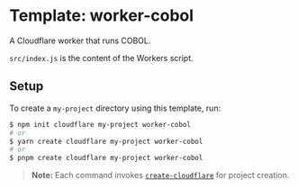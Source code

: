 # Template: worker-cobol

A Cloudflare worker that runs COBOL.

`src/index.js` is the content of the Workers script.

## Setup

To create a `my-project` directory using this template, run:

```sh
$ npm init cloudflare my-project worker-cobol
# or
$ yarn create cloudflare my-project worker-cobol
# or
$ pnpm create cloudflare my-project worker-cobol
```

> **Note:** Each command invokes [`create-cloudflare`](https://www.npmjs.com/package/create-cloudflare) for project creation.
